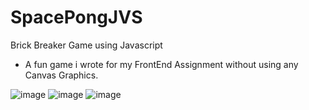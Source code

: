 # SpacePongJVS
Brick Breaker Game using Javascript

- A fun game i wrote for my FrontEnd Assignment without using any Canvas Graphics.

![image](https://github.com/treocaynho01629/SpacePongJVS/assets/91520278/705081fa-aa2d-48ed-a7c3-4a0b29f05ab6)
![image](https://github.com/treocaynho01629/SpacePongJVS/assets/91520278/3268d4f6-8c8f-4636-83a8-753d309882b8)
![image](https://github.com/treocaynho01629/SpacePongJVS/assets/91520278/c27ee1a6-84d1-4d2a-a985-087e8cddc9fc)
